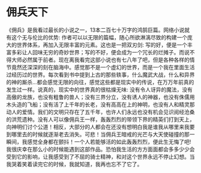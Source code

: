# 佣兵天下

《佣兵》是我看过最长的小说之一，13本二百七十万字的鸿鹄巨篇。网络小说就有这个无与伦比的优势: 作者可以以无限的篇幅，随心所欲淋漓尽致的构建一个庞大的世界体系，再加入无限丰富的元素。这也是一把双刃剑: 写的好，便是一个丰富多彩让人回味无穷的奇妙世界；写的不好，便会成为一个冗长的烂摊子。而说不得大师必然属于前者。现在离我看完这部小说也有七八年了吧，但是各种各样的情节竟然还深深的刻在脑海中。感觉那不是一个虚幻的世界，而是一个我在里面生活过经历过的世界。每次看到书中提到上古的那些轶事，什么魔武大战，什么和异界的神的厮杀...都会感觉无限的向往，感觉这些都是现实中的传说，在万万年前真的发生过一样。说真的，现实中的世界真的很枯燥无味: 没有令人讶异的魔法，没有高傲的龙族，也没有粗鲁的兽人；没有三界分立，没有诱人的神器，也没有侏儒用木头造的飞船；没有活了上千年的长老，没有高高在上的神明，也没有人和精灵那动人的爱情。我们的文明只存在了五千年，也许人们永远也没有机会见识阅经沧桑的洪荒遗种。没有人可以像佣兵王一样，轰轰烈烈的带领下界的精英们打到天上，向神明们讨个公道！相反，大部分的人都会在还没有想明白我是谁我从哪里来我要到哪里去的时候就逐渐老去消失。可悲！当佣兵王暗戒的光芒与大天使碰撞的那一瞬间，我感觉全身都在颤抖！一个人若能够活的如此轰轰烈烈，便此生无悔了吧!我很庆幸在那么小的时候能遇到这部作品。恐怕我生活的方方面面都会多多少少会受到它的影响，让我感受到了不屈的骑士精神，和对这个世界永远不停止幻想。当我哭着笑着读完它的时候，我就知道，我再也忘不了它了。